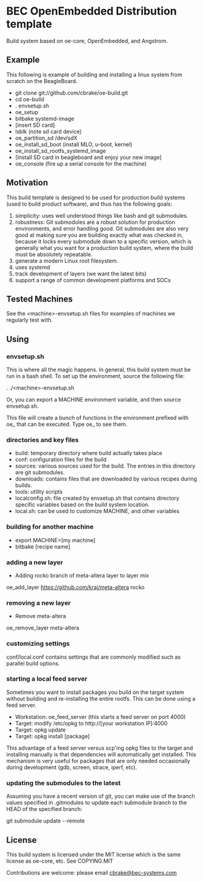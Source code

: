 # BEC OpenEmbedded Distribution template

Build system based on oe-core, OpenEmbedded, and Angstrom.

## Example

This following is example of building and installing a linux system from
scratch on the BeagleBoard.

* git clone git://github.com/cbrake/oe-build.git
* cd oe-build
* . envsetup.sh
* oe_setup
* bitbake systemd-image
* [insert SD card]
* lsblk (note sd card device)
* oe_partition_sd /dev/sdX
* oe_install_sd_boot (install MLO, u-boot, kernel)
* oe_install_sd_rootfs_systemd_image
* [Install SD card in beagleboard and enjoy your new image]
* oe_console (fire up a serial console for the machine)

## Motivation

This build template is designed to be used for production
build systems (used to build product software), and thus
has the following goals:

1. simplicity: uses well understood things like bash and
   git submodules.
1. robustness: Git submodules are
   a robust solution for production environments, and
   error handling good. Git submodules are also very good at making
   sure you are building exactly what was checked in, because it locks every
   submodule down to a specific version, which is generally what you want for a production
   build system, where the build must be absolutely repeatable.
1. generate a modern Linux root filesystem.
1. uses systemd
1. track development of layers (we want the latest bits)
1. support a range of common development platforms and SOCs

## Tested Machines

See the \<machine\>-envsetup.sh files for examples of machines we regularly test with.

## Using

### envsetup.sh

This is where all the magic happens. In general, this build system
must be run in a bash shell. To set up the environment, source the following file:

. ./\<machine\>-envsetup.sh

Or, you can export a MACHINE environment variable, and then source envsetup.sh.

This file will create a bunch of functions in the environment
prefixed with oe\_ that can be executed. Type oe\_ <tab><tab>
to see them.

### directories and key files

* build: temporary directory where build actually takes place
* conf: configuration files for the build
* sources: various sources used for the build. The entries
  in this directory are git submodules.
* downloads: contains files that are downloaded by various
  recipes during builds.
* tools: utility scripts
* localconfig.sh: file created by envsetup.sh that contains
  directory specific variables based on the build system location.
* local.sh: can be used to customize MACHINE, and other variables

### building for another machine

* export MACHINE=[my machine]
* bitbake [recipe name]

### adding a new layer

* Adding rocko branch of meta-altera layer to layer mix

oe_add_layer https://github.com/kraj/meta-altera rocko

### removing a new layer

* Remove meta-altera

oe_remove_layer meta-altera

### customizing settings

conf/local.conf contains settings that are commonly modified such
as parallel build options.

### starting a local feed server

Sometimes you want to install packages you build on the target system
without building and re-installing the entire rootfs. This can be done
using a feed server.

* Workstation: oe_feed_server (this starts a feed server on port 4000)
* Target: modify /etc/opkg to http://[your workstation IP]:4000
* Target: opkg update
* Target: opkg install [package]

This advantage of a feed server versus scp'ing opkg files to the target
and installing manually is that dependencies will automatically get installed.
This mechanism is very useful for packages that are only needed occasionally
during development (gdb, screen, strace, iperf, etc).

### updating the submodules to the latest

Assuming you have a recent version of git, you can make use of the branch
values specified in .gitmodules to update each submodule branch to the
HEAD of the specified branch:

git submodule update --remote

## License

This build system is licensed under the MIT license which is the
same license as oe-core, etc. See COPYING.MIT

Contributions are welcome: please email cbrake@bec-systems.com
